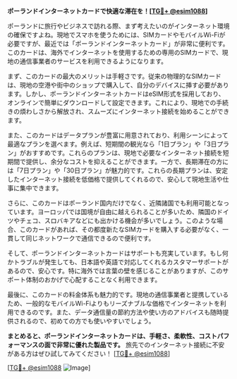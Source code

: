 **ポーランドインターネットカードで快適な滞在を！[[TG💪+ @esim1088](https://t.me/s/esim1088)]**

ポーランドに旅行やビジネスで訪れる際、まず考えたいのがインターネット環境の確保ですよね。現地でスマホを使うためには、SIMカードやモバイルWi-Fiが必要ですが、最近では「ポーランドインターネットカード」が非常に便利です。このカードは、海外でインターネットを使用するための専用のSIMカードで、現地の通信事業者のサービスを利用できるようになります。

まず、このカードの最大のメリットは手軽さです。従来の物理的なSIMカードは、現地の空港や街中のショップで購入して、自分のデバイスに挿す必要があります。しかし、ポーランドインターネットカードはeSIM形式を採用しており、オンラインで簡単にダウンロードして設定できます。これにより、現地での手続きの煩わしさから解放され、スムーズにインターネット接続を始めることができます。

また、このカードはデータプランが豊富に用意されており、利用シーンによって最適なプランを選べます。例えば、短期間の観光なら「1日プラン」や「3日プラン」がおすすめです。これらのプランは、現地で必要なインターネット接続を短期間で提供し、余分なコストを抑えることができます。一方で、長期滞在の方には「7日プラン」や「30日プラン」が魅力的です。これらの長期プランは、安定したインターネット接続を低価格で提供してくれるので、安心して現地生活や仕事に集中できます。

さらに、このカードはポーランド国内だけでなく、近隣諸国でも利用可能となっています。ヨーロッパでは国境が自由に越えられることが多いため、隣国のドイツやチェコ、スロバキアなどにも出かける機会が多いでしょう。このような場合、このカードがあれば、その都度新たなSIMカードを購入する必要がなく、一貫して同じネットワークで通信できるので便利です。

そして、ポーランドインターネットカードはサポートも充実しています。もし何かトラブルが発生しても、日本語や英語で対応してくれるカスタマーサポートがあるので、安心です。特に海外では言葉の壁を感じることがありますが、このサポート体制のおかげで心配することなく利用できます。

最後に、このカードの料金体系も魅力的です。現地の通信事業者と提携しているため、一般的なモバイルWi-Fiよりもリーズナブルな価格でインターネットを利用できるのです。また、データ通信量の節約方法や使い方のアドバイスも随時提供されるので、初めての方でも使いやすいでしょう。

**まとめると、ポーランドインターネットカードは、手軽さ、柔軟性、コストパフォーマンスの面で非常に優れた製品です。** 旅先でのインターネット接続に不安がある方はぜひ試してみてください！ [[TG💪+ @esim1088](https://t.me/s/esim1088)]

[[TG💪+ @esim1088](https://t.me/s/esim1088) ![Image](https://i.postimg.cc/Y0z9fWf4/image.png)]